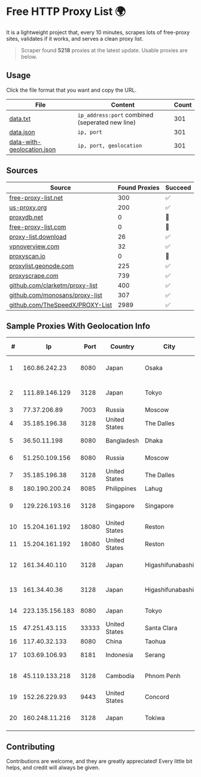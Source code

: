 
# Free HTTP Proxy List 🌍

It is a lightweight project that, every 10 minutes, scrapes lots of free-proxy sites, validates if it works, and serves a clean proxy list.


> Scraper found **5218** proxies at the latest update. Usable proxies are below.

## Usage

Click the file format that you want and copy the URL.


|File|Content|Count|
|----|-------|-----|
|[data.txt](https://raw.githubusercontent.com/themiralay/Proxy-List-World/master/data.txt)|`ip_address:port` combined (seperated new line)|301|
|[data.json](https://raw.githubusercontent.com/themiralay/Proxy-List-World/master/data.json)|`ip, port`|301|
|[data-with-geolocation.json](https://raw.githubusercontent.com/themiralay/Proxy-List-World/master/data-with-geolocation.json)|`ip, port, geolocation`|301|

## Sources

|Source|Found Proxies|Succeed|
|------|-------------|-------|
|[free-proxy-list.net](https://free-proxy-list.net)|300|✅|
|[us-proxy.org](https://www.us-proxy.org)|200|✅|
|[proxydb.net](http://proxydb.net)|0|🚫|
|[free-proxy-list.com](https://free-proxy-list.com/?page=&port=&type%5B%5D=http&type%5B%5D=https&up_time=0&search=Search)|0|🚫|
|[proxy-list.download](https://www.proxy-list.download/HTTP)|26|✅|
|[vpnoverview.com](https://vpnoverview.com/privacy/anonymous-browsing/free-proxy-servers)|32|✅|
|[proxyscan.io](https://www.proxyscan.io)|0|🚫|
|[proxylist.geonode.com](https://proxylist.geonode.com/api/proxy-list?limit=300&page=1&sort_by=lastChecked&sort_type=desc&protocols=http,https)|225|✅|
|[proxyscrape.com](https://api.proxyscrape.com/v2/?request=displayproxies&protocol=http&timeout=10000&country=all&ssl=all&anonymity=all)|739|✅|
|[github.com/clarketm/proxy-list](https://raw.githubusercontent.com/clarketm/proxy-list/master/proxy-list-raw.txt)|400|✅|
|[github.com/monosans/proxy-list](https://raw.githubusercontent.com/monosans/proxy-list/main/proxies/http.txt)|307|✅|
|[github.com/TheSpeedX/PROXY-List](https://raw.githubusercontent.com/TheSpeedX/PROXY-List/master/http.txt)|2989|✅|


## Sample Proxies With Geolocation Info

|#|Ip|Port|Country|City|Internet Service Provider|
|-|--|----|-------|----|-------------------------|
|1|160.86.242.23|8080|Japan|Osaka|Sony Network Communications Inc|
|2|111.89.146.129|3128|Japan|Tokyo|NTT PC Communications, Inc.|
|3|77.37.206.89|7003|Russia|Moscow|NCNET|
|4|35.185.196.38|3128|United States|The Dalles|Google LLC|
|5|36.50.11.198|8080|Bangladesh|Dhaka|Stardust Telecom Ltd|
|6|51.250.109.156|8080|Russia|Moscow|Yandex.Cloud LLC|
|7|35.185.196.38|3128|United States|The Dalles|Google LLC|
|8|180.190.200.24|8085|Philippines|Lahug|Globe Telecom|
|9|129.226.193.16|3128|Singapore|Singapore|Tencent Cloud Computing (Beijing) Co|
|10|15.204.161.192|18080|United States|Reston|OVH SAS|
|11|15.204.161.192|18080|United States|Reston|OVH SAS|
|12|161.34.40.110|3128|Japan|Higashifunabashi|NTT PC Communications, Inc.|
|13|161.34.40.36|3128|Japan|Higashifunabashi|NTT PC Communications, Inc.|
|14|223.135.156.183|8080|Japan|Tokyo|So-net Corporation|
|15|47.251.43.115|33333|United States|Santa Clara|Alibaba Cloud LLC|
|16|117.40.32.133|8080|China|Taohua|Chinanet|
|17|103.69.106.93|8181|Indonesia|Serang|PT. Berkat Dunia Digital Cikande|
|18|45.119.133.218|3128|Cambodia|Phnom Penh|VIETTEL (CAMBODIA) PTE., LTD|
|19|152.26.229.93|9443|United States|Concord|MCNC|
|20|160.248.11.216|3128|Japan|Tokiwa|NTT PC Communications, Inc.|



## Contributing

Contributions are welcome, and they are greatly appreciated! Every
little bit helps, and credit will always be given.

